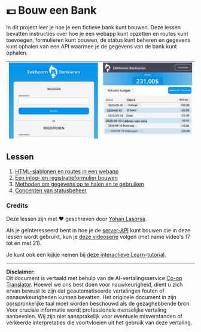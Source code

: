 <!--
CO_OP_TRANSLATOR_METADATA:
{
  "original_hash": "830359535306594b448db6575ce5cdee",
  "translation_date": "2025-08-27T20:54:51+00:00",
  "source_file": "7-bank-project/README.md",
  "language_code": "nl"
}
-->
# :dollar: Bouw een Bank

In dit project leer je hoe je een fictieve bank kunt bouwen. Deze lessen bevatten instructies over hoe je een webapp kunt opzetten en routes kunt toevoegen, formulieren kunt bouwen, de status kunt beheren en gegevens kunt ophalen van een API waarmee je de gegevens van de bank kunt ophalen.

| ![Scherm1](../../../translated_images/screen1.baccbba0f1f93364672eb250d2fbd21574bb1caf79a2155022dc098a741cbdfe.nl.png) | ![Scherm2](../../../translated_images/screen2.123c82a831a1d14ab2061994be2fa5de9cec1ce651047217d326d4773a6348e4.nl.png) |
|--------------------------------|--------------------------------|

## Lessen

1. [HTML-sjablonen en routes in een webapp](1-template-route/README.md)
2. [Een inlog- en registratieformulier bouwen](2-forms/README.md)
3. [Methoden om gegevens op te halen en te gebruiken](3-data/README.md)
4. [Concepten van statusbeheer](4-state-management/README.md)

### Credits

Deze lessen zijn met :hearts: geschreven door [Yohan Lasorsa](https://twitter.com/sinedied).

Als je geïnteresseerd bent in hoe je de [server-API](/7-bank-project/api/README.md) kunt bouwen die in deze lessen wordt gebruikt, kun je [deze videoserie](https://aka.ms/NodeBeginner) volgen (met name video's 17 tot en met 21).

Je kunt ook een kijkje nemen bij [deze interactieve Learn-tutorial](https://aka.ms/learn/express-api).

---

**Disclaimer**:  
Dit document is vertaald met behulp van de AI-vertalingsservice [Co-op Translator](https://github.com/Azure/co-op-translator). Hoewel we ons best doen voor nauwkeurigheid, dient u zich ervan bewust te zijn dat geautomatiseerde vertalingen fouten of onnauwkeurigheden kunnen bevatten. Het originele document in zijn oorspronkelijke taal moet worden beschouwd als de gezaghebbende bron. Voor cruciale informatie wordt professionele menselijke vertaling aanbevolen. Wij zijn niet aansprakelijk voor eventuele misverstanden of verkeerde interpretaties die voortvloeien uit het gebruik van deze vertaling.